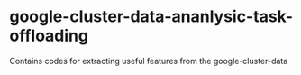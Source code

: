 # google-cluster-data-ananlysic-task-offloading
Contains codes for extracting useful features from the google-cluster-data
